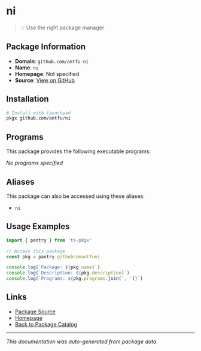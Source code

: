 # ni

> 💡 Use the right package manager

## Package Information

- **Domain**: `github.com/antfu-ni`
- **Name**: `ni`
- **Homepage**: Not specified
- **Source**: [View on GitHub](https://github.com/pkgxdev/pantry/tree/main/projects/github.com/antfu-ni/package.yml)

## Installation

```bash
# Install with launchpad
pkgx github.com/antfu/ni
```

## Programs

This package provides the following executable programs:

*No programs specified*

## Aliases

This package can also be accessed using these aliases:

- `ni`

## Usage Examples

```typescript
import { pantry } from 'ts-pkgx'

// Access this package
const pkg = pantry.githubcomantfuni

console.log(`Package: ${pkg.name}`)
console.log(`Description: ${pkg.description}`)
console.log(`Programs: ${pkg.programs.join(', ')}`)
```

## Links

- [Package Source](https://github.com/pkgxdev/pantry/tree/main/projects/github.com/antfu-ni/package.yml)
- [Homepage](#)
- [Back to Package Catalog](../package-catalog.md)

---

*This documentation was auto-generated from package data.*
